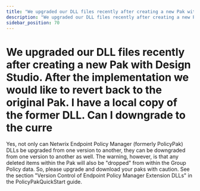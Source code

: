 ```yaml
---
title: "We upgraded our DLL files recently after creating a new Pak with Design Studio. After the implementation we would like to revert back to the original Pak. I have a local copy of the former DLL. Can I downgrade to the curre"
description: "We upgraded our DLL files recently after creating a new Pak with Design Studio. After the implementation we would like to revert back to the original Pak. I have a local copy of the former DLL. Can I downgrade to the curre"
sidebar_position: 70
---
```


# We upgraded our DLL files recently after creating a new Pak with Design Studio. After the implementation we would like to revert back to the original Pak. I have a local copy of the former DLL. Can I downgrade to the curre

Yes, not only can Netwrix Endpoint Policy Manager (formerly PolicyPak) DLLs be upgraded from one
version to another, they can be downgraded from one version to another as well. The warning,
however, is that any deleted items within the Pak will also be "dropped" from within the Group
Policy data. So, please upgrade and download your paks with caution. See the section "Version
Control of Endpoint Policy Manager Extension DLLs" in the PolicyPakQuickStart guide.
